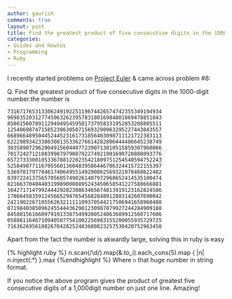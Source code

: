 ```yaml
---
author: gaurish
comments: true
layout: post
title: Find the greatest product of five consecutive digits in the 1000-digit number in Ruby
categories:
- Guides and Howtos
- Programming
- Ruby
---
```


I recently started problems on [Project Euler](http://projecteuler.org) & came across problem #8:

Q. Find the greatest product of five consecutive digits in the 1000-digit number.the number is


`73167176531330624919225119674426574742355349194934
96983520312774506326239578318016984801869478851843
85861560789112949495459501737958331952853208805511
12540698747158523863050715693290963295227443043557
66896648950445244523161731856403098711121722383113
62229893423380308135336276614282806444486645238749
30358907296290491560440772390713810515859307960866
70172427121883998797908792274921901699720888093776
65727333001053367881220235421809751254540594752243
52584907711670556013604839586446706324415722155397
53697817977846174064955149290862569321978468622482
83972241375657056057490261407972968652414535100474
82166370484403199890008895243450658541227588666881
16427171479924442928230863465674813919123162824586
17866458359124566529476545682848912883142607690042
24219022671055626321111109370544217506941658960408
07198403850962455444362981230987879927244284909188
84580156166097919133875499200524063689912560717606
05886116467109405077541002256983155200055935729725
71636269561882670428252483600823257530420752963450`

Apart from the fact the number is akwardly large, solving this in ruby is easy

{% highlight ruby %}
n.scan(/\d/).map(&:to_i).each_cons(5).map { |n| n.inject(:*) }.max
{%endhighlight %}
Where `n` that huge number in string format.

If you notice the above program gives the product of greatest five consecutive digits of a 1,000digit number on just one line. Amazing!
